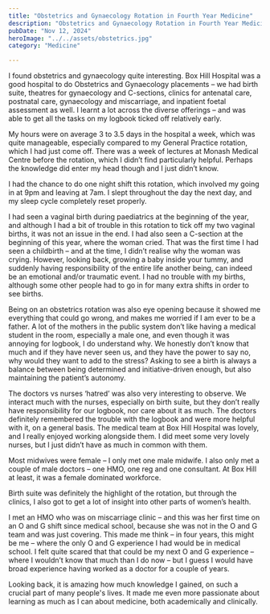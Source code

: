 ```yaml
---
title: "Obstetrics and Gynaecology Rotation in Fourth Year Medicine"
description: "Obstetrics and Gynaecology Rotation in Fourth Year Medicine"
pubDate: "Nov 12, 2024"
heroImage: "../../assets/obstetrics.jpg"
category: "Medicine"

---
```


I found obstetrics and gynaecology quite interesting. Box Hill Hospital was a good hospital to do Obstetrics and Gynaecology placements – we had birth suite, theatres for gynaecology and C-sections, clinics for antenatal care, postnatal care, gynaecology and miscarriage, and inpatient foetal assessment as well. I learnt a lot across the diverse offerings – and was able to get all the tasks on my logbook ticked off relatively early.

My hours were on average 3 to 3.5 days in the hospital a week, which was quite manageable, especially compared to my General Practice rotation, which I had just come off. There was a week of lectures at Monash Medical Centre before the rotation, which I didn’t find particularly helpful. Perhaps the knowledge did enter my head though and I just didn’t know.

I had the chance to do one night shift this rotation, which involved my going in at 9pm and leaving at 7am. I slept throughout the day the next day, and my sleep cycle completely reset properly.

I had seen a vaginal birth during paediatrics at the beginning of the year, and although I had a bit of trouble in this rotation to tick off my two vaginal births, it was not an issue in the end. I had also seen a C-section at the beginning of this year, where the woman cried. That was the first time I had seen a childbirth – and at the time, I didn’t realise why the woman was crying. However, looking back, growing a baby inside your tummy, and suddenly having responsibility of the entire life another being, can indeed be an emotional and/or traumatic event. I had no trouble with my births, although some other people had to go in for many extra shifts in order to see births.

Being on an obstetrics rotation was also eye opening because it showed me everything that could go wrong, and makes me worried if I am ever to be a father. A lot of the mothers in the public system don’t like having a medical student in the room, especially a male one, and even though it was annoying for logbook, I do understand why. We honestly don’t know that much and if they have never seen us, and they have the power to say no, why would they want to add to the stress? Asking to see a birth is always a balance between being determined and initiative-driven enough, but also maintaining the patient’s autonomy.

The doctors vs nurses ‘hatred’ was also very interesting to observe. We interact much with the nurses, especially on birth suite, but they don’t really have responsibility for our logbook, nor care about it as much. The doctors definitely remembered the trouble with the logbook and were more helpful with it, on a general basis. The medical team at Box Hill Hospital was lovely, and I really enjoyed working alongside them. I did meet some very lovely nurses, but I just didn’t have as much in common with them.

Most midwives were female – I only met one male midwife. I also only met a couple of male doctors – one HMO, one reg and one consultant. At Box Hill at least, it was a female dominated workforce. 

Birth suite was definitely the highlight of the rotation, but through the clinics, I also got to get a lot of insight into other parts of women’s health.

I met an HMO who was on miscarriage clinic – and this was her first time on an O and G shift since medical school, because she was not in the O and G team and was just covering. This made me think – in four years, this might be me – where the only O and G experience I had would be in medical school. I felt quite scared that that could be my next O and G experience – where I wouldn’t know that much than I do now – but I guess I would have broad experience having worked as a doctor for a couple of years.

Looking back, it is amazing how much knowledge I gained, on such a crucial part of many people's lives. It made me even more passionate about learning as much as I can about medicine, both academically and clinically.